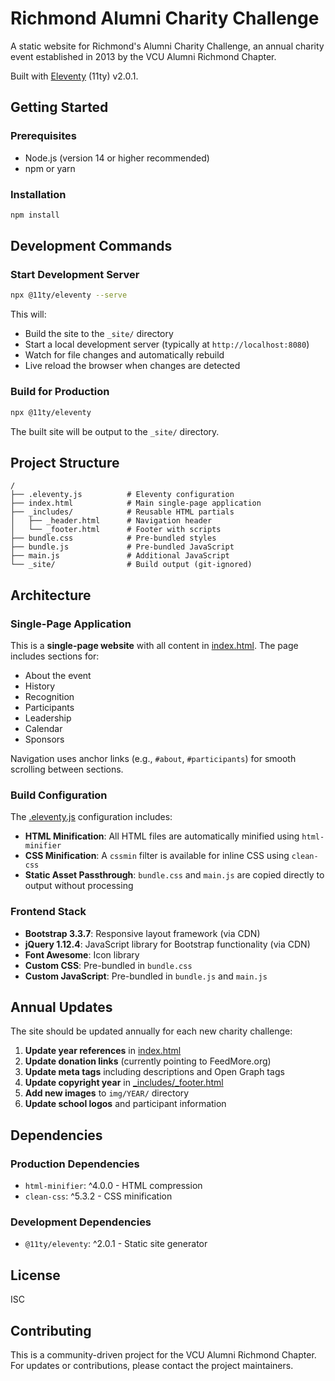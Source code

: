# Richmond Alumni Charity Challenge

A static website for Richmond's Alumni Charity Challenge, an annual charity event established in 2013 by the VCU Alumni Richmond Chapter.

Built with [Eleventy](https://www.11ty.dev/) (11ty) v2.0.1.

## Getting Started

### Prerequisites

- Node.js (version 14 or higher recommended)
- npm or yarn

### Installation

```bash
npm install
```

## Development Commands

### Start Development Server

```bash
npx @11ty/eleventy --serve
```

This will:
- Build the site to the `_site/` directory
- Start a local development server (typically at `http://localhost:8080`)
- Watch for file changes and automatically rebuild
- Live reload the browser when changes are detected

### Build for Production

```bash
npx @11ty/eleventy
```

The built site will be output to the `_site/` directory.

## Project Structure

```
/
├── .eleventy.js          # Eleventy configuration
├── index.html            # Main single-page application
├── _includes/            # Reusable HTML partials
│   ├── _header.html      # Navigation header
│   └── _footer.html      # Footer with scripts
├── bundle.css            # Pre-bundled styles
├── bundle.js             # Pre-bundled JavaScript
├── main.js               # Additional JavaScript
└── _site/                # Build output (git-ignored)
```

## Architecture

### Single-Page Application

This is a **single-page website** with all content in [index.html](index.html). The page includes sections for:

- About the event
- History
- Recognition
- Participants
- Leadership
- Calendar
- Sponsors

Navigation uses anchor links (e.g., `#about`, `#participants`) for smooth scrolling between sections.

### Build Configuration

The [.eleventy.js](.eleventy.js) configuration includes:

- **HTML Minification**: All HTML files are automatically minified using `html-minifier`
- **CSS Minification**: A `cssmin` filter is available for inline CSS using `clean-css`
- **Static Asset Passthrough**: `bundle.css` and `main.js` are copied directly to output without processing

### Frontend Stack

- **Bootstrap 3.3.7**: Responsive layout framework (via CDN)
- **jQuery 1.12.4**: JavaScript library for Bootstrap functionality (via CDN)
- **Font Awesome**: Icon library
- **Custom CSS**: Pre-bundled in `bundle.css`
- **Custom JavaScript**: Pre-bundled in `bundle.js` and `main.js`

## Annual Updates

The site should be updated annually for each new charity challenge:

1. **Update year references** in [index.html](index.html)
2. **Update donation links** (currently pointing to FeedMore.org)
3. **Update meta tags** including descriptions and Open Graph tags
4. **Update copyright year** in [_includes/_footer.html](_includes/_footer.html)
5. **Add new images** to `img/YEAR/` directory
6. **Update school logos** and participant information

## Dependencies

### Production Dependencies

- `html-minifier`: ^4.0.0 - HTML compression
- `clean-css`: ^5.3.2 - CSS minification

### Development Dependencies

- `@11ty/eleventy`: ^2.0.1 - Static site generator

## License

ISC

## Contributing

This is a community-driven project for the VCU Alumni Richmond Chapter. For updates or contributions, please contact the project maintainers.
